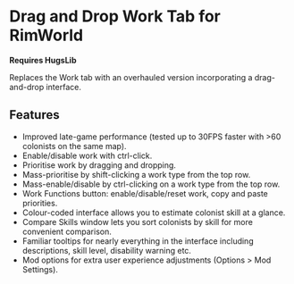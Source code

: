 # Drag and Drop Work Tab for RimWorld

**Requires HugsLib**

Replaces the Work tab with an overhauled version incorporating a drag-and-drop interface.

## Features
* Improved late-game performance (tested up to 30FPS faster with >60 colonists on the same map).
* Enable/disable work with ctrl-click.
* Prioritise work by dragging and dropping.
* Mass-prioritise by shift-clicking a work type from the top row.
* Mass-enable/disable by ctrl-clicking on a work type from the top row.
* Work Functions button: enable/disable/reset work, copy and paste priorities.
* Colour-coded interface allows you to estimate colonist skill at a glance.
* Compare Skills window lets you sort colonists by skill for more convenient comparison.
* Familiar tooltips for nearly everything in the interface including descriptions, skill level, disability warning etc.
* Mod options for extra user experience adjustments (Options > Mod Settings).
